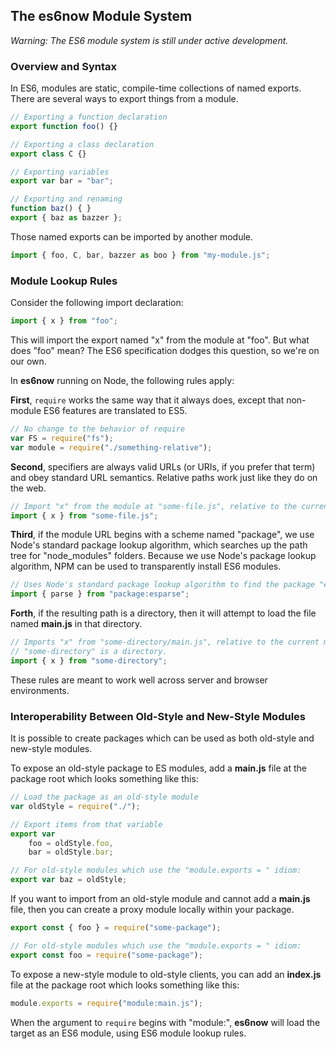## The es6now Module System ##

*Warning: The ES6 module system is still under active development.*

### Overview and Syntax ###

In ES6, modules are static, compile-time collections of named exports.  There are several 
ways to export things from a module.

```js
// Exporting a function declaration
export function foo() {}

// Exporting a class declaration
export class C {}

// Exporting variables
export var bar = "bar";

// Exporting and renaming
function baz() { }
export { baz as bazzer };
```

Those named exports can be imported by another module.

```js
import { foo, C, bar, bazzer as boo } from "my-module.js";
```

### Module Lookup Rules ###

Consider the following import declaration:

```js
import { x } from "foo";
```

This will import the export named "x" from the module at "foo".  But what does "foo" mean?
The ES6 specification dodges this question, so we're on our own.

In **es6now** running on Node, the following rules apply:

**First**, `require` works the same way that it always does, except that non-module ES6 
features are translated to ES5.

```js
// No change to the behavior of require
var FS = require("fs");
var module = require("./something-relative"); 
```

**Second**, specifiers are always valid URLs (or URIs, if you prefer that term) and obey 
standard URL semantics.  Relative paths work just like they do on the web.

```js
// Import "x" from the module at "some-file.js", relative to the current module
import { x } from "some-file.js";
```

**Third**, if the module URL begins with a scheme named "package", we use Node's standard 
package lookup algorithm, which searches up the path tree for "node_modules" folders. Because 
we use Node's package lookup algorithm, NPM can be used to transparently install ES6 modules.

```js
// Uses Node's standard package lookup algorithm to find the package "esparse"
import { parse } from "package:esparse";
```

**Forth**, if the resulting path is a directory, then it will attempt to load the file 
named **main.js** in that directory.

```js
// Imports "x" from "some-directory/main.js", relative to the current module, and only if
// "some-directory" is a directory.
import { x } from "some-directory";
```

These rules are meant to work well across server and browser environments.

### Interoperability Between Old-Style and New-Style Modules ###

It is possible to create packages which can be used as both old-style and new-style
modules.

To expose an old-style package to ES modules, add a **main.js** file at the
package root which looks something like this:

```js
// Load the package as an old-style module
var oldStyle = require("./");

// Export items from that variable
export var 
    foo = oldStyle.foo,
    bar = oldStyle.bar;

// For old-style modules which use the "module.exports = " idiom:
export var baz = oldStyle;
```

If you want to import from an old-style module and cannot add a **main.js** file, then
you can create a proxy module locally within your package.

```js
export const { foo } = require("some-package");

// For old-style modules which use the "module.exports = " idiom:
export const foo = require("some-package");
```

To expose a new-style module to old-style clients, you can add an **index.js**
file at the package root which looks something like this:

```js
module.exports = require("module:main.js");
```

When the argument to `require` begins with "module:", **es6now** will load the target
as an ES6 module, using ES6 module lookup rules.
